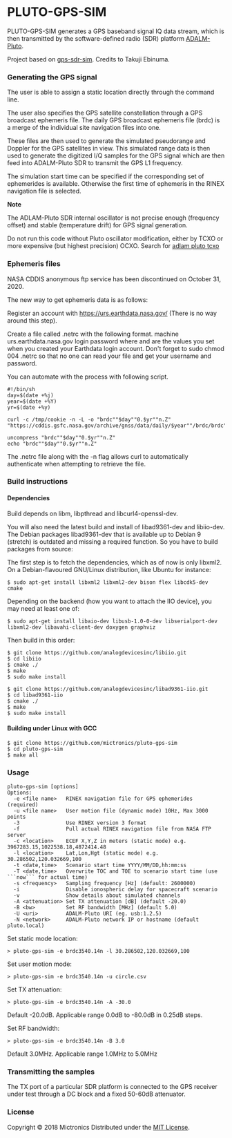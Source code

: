 # PLUTO-GPS-SIM

PLUTO-GPS-SIM generates a GPS baseband signal IQ data stream, which is then transmitted by the
software-defined radio (SDR) platform [ADALM-Pluto](https://wiki.analog.com/university/tools/pluto).

Project based on [gps-sdr-sim](https://github.com/osqzss/gps-sdr-sim). Credits to Takuji Ebinuma.

### Generating the GPS signal

The user is able to assign a static location directly through the command line.

The user also specifies the GPS satellite constellation through a GPS broadcast
ephemeris file. The daily GPS broadcast ephemeris file (brdc) is a merge of the
individual site navigation files into one.

These files are then used to generate the simulated pseudorange and
Doppler for the GPS satellites in view. This simulated range data is
then used to generate the digitized I/Q samples for the GPS signal
which are then feed into ADALM-Pluto SDR to transmit the GPS L1 frequency.

The simulation start time can be specified if the corresponding set of ephemerides
is available. Otherwise the first time of ephemeris in the RINEX navigation file
is selected.

__Note__

The ADLAM-Pluto SDR internal oscillator is not precise enough (frequency offset) and stable (temperature drift)
for GPS signal generation.

Do not run this code without Pluto oscillator modification, either by TCXO or more expensive (but highest precision) OCXO.
Search for [adlam pluto tcxo](https://duckduckgo.com/?q=adlam+pluto+tcxo)

### Ephemeris files

NASA CDDIS anonymous ftp service has been discontinued on October 31, 2020.

The new way to get ephemeris data is as follows:

Register an account with https://urs.earthdata.nasa.gov/ (There is no way around this step).

Create a file called .netrc with the following format.
machine urs.earthdata.nasa.gov login <username> password <password> where <username> and <password> are the values you set when you created your Earthdata login account. Don't forget to sudo chmod 004 .netrc so that no one can read your file and get your username and password.

You can automate with the process with following script.

```
#!/bin/sh
day=$(date +%j)
year=$(date +%Y)
yr=$(date +%y)

curl -c /tmp/cookie -n -L -o "brdc""$day""0.$yr""n.Z" "https://cddis.gsfc.nasa.gov/archive/gnss/data/daily/$year""/brdc/brdc""$day""0.$yr""n.Z"

uncompress "brdc""$day""0.$yr""n.Z"
echo "brdc""$day""0.$yr""n.Z"
```

The .netrc file along with the -n flag allows curl to automatically authenticate when attempting to retrieve the file.

### Build instructions

#### Dependencies

Build depends on libm, libpthread and libcurl4-openssl-dev.

You will also need the latest build and install of libad9361-dev and libiio-dev. The Debian packages
libad9361-dev that is available up to Debian 9 (stretch) is outdated and missing a required function.
So you have to build packages from source:

The first step is to fetch the dependencies, which as of now is only libxml2. On a Debian-flavoured GNU/Linux distribution, like Ubuntu for instance:

```
$ sudo apt-get install libxml2 libxml2-dev bison flex libcdk5-dev cmake
```

Depending on the backend (how you want to attach the IIO device), you may need at least one of:

```
$ sudo apt-get install libaio-dev libusb-1.0-0-dev libserialport-dev libxml2-dev libavahi-client-dev doxygen graphviz
```

Then build in this order:

```
$ git clone https://github.com/analogdevicesinc/libiio.git
$ cd libiio
$ cmake ./
$ make
$ sudo make install
```

```
$ git clone https://github.com/analogdevicesinc/libad9361-iio.git
$ cd libad9361-iio
$ cmake ./
$ make
$ sudo make install
```

#### Building under Linux with GCC

```
$ git clone https://github.com/mictronics/pluto-gps-sim
$ cd pluto-gps-sim
$ make all
```

### Usage

````
pluto-gps-sim [options]
Options:
  -e <file name>   RINEX navigation file for GPS ephemerides (required)
  -u <file name>   User motion file (dynamic mode) 10Hz, Max 3000 points
  -3               Use RINEX version 3 format
  -f               Pull actual RINEX navigation file from NASA FTP server
  -c <location>    ECEF X,Y,Z in meters (static mode) e.g. 3967283.15,1022538.18,4872414.48
  -l <location>    Lat,Lon,Hgt (static mode) e.g. 30.286502,120.032669,100
  -t <date,time>   Scenario start time YYYY/MM/DD,hh:mm:ss
  -T <date,time>   Overwrite TOC and TOE to scenario start time (use ```now``` for actual time)
  -s <frequency>   Sampling frequency [Hz] (default: 2600000)
  -i               Disable ionospheric delay for spacecraft scenario
  -v               Show details about simulated channels
  -A <attenuation> Set TX attenuation [dB] (default -20.0)
  -B <bw>          Set RF bandwidth [MHz] (default 5.0)
  -U <uri>         ADALM-Pluto URI (eg. usb:1.2.5)
  -N <network>     ADALM-Pluto network IP or hostname (default pluto.local)
````

Set static mode location:

```
> pluto-gps-sim -e brdc3540.14n -l 30.286502,120.032669,100
```

Set user motion mode:

```
> pluto-gps-sim -e brdc3540.14n -u circle.csv
```

Set TX attenuation:

```
> pluto-gps-sim -e brdc3540.14n -A -30.0
```

Default -20.0dB. Applicable range 0.0dB to -80.0dB in 0.25dB steps.

Set RF bandwidth:

```
> pluto-gps-sim -e brdc3540.14n -B 3.0
```

Default 3.0MHz. Applicable range 1.0MHz to 5.0MHz

### Transmitting the samples

The TX port of a particular SDR platform is connected to the GPS receiver
under test through a DC block and a fixed 50-60dB attenuator.

### License

Copyright &copy; 2018 Mictronics
Distributed under the [MIT License](http://www.opensource.org/licenses/mit-license.php).

